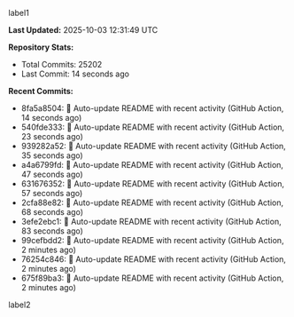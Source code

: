 
label1 
<!-- ACTIVITY_START -->
**Last Updated:** 2025-10-03 12:31:49 UTC

**Repository Stats:**
- Total Commits: 25202
- Last Commit: 14 seconds ago

**Recent Commits:**
- 8fa5a8504: 🤖 Auto-update README with recent activity (GitHub Action, 14 seconds ago)
- 540fde333: 🤖 Auto-update README with recent activity (GitHub Action, 23 seconds ago)
- 939282a52: 🤖 Auto-update README with recent activity (GitHub Action, 35 seconds ago)
- a4a6799fd: 🤖 Auto-update README with recent activity (GitHub Action, 47 seconds ago)
- 631676352: 🤖 Auto-update README with recent activity (GitHub Action, 57 seconds ago)
- 2cfa88e82: 🤖 Auto-update README with recent activity (GitHub Action, 68 seconds ago)
- 3efe2ebc1: 🤖 Auto-update README with recent activity (GitHub Action, 83 seconds ago)
- 99cefbdd2: 🤖 Auto-update README with recent activity (GitHub Action, 2 minutes ago)
- 76254c846: 🤖 Auto-update README with recent activity (GitHub Action, 2 minutes ago)
- 675f89ba3: 🤖 Auto-update README with recent activity (GitHub Action, 2 minutes ago)
<!-- ACTIVITY_END -->

label2

